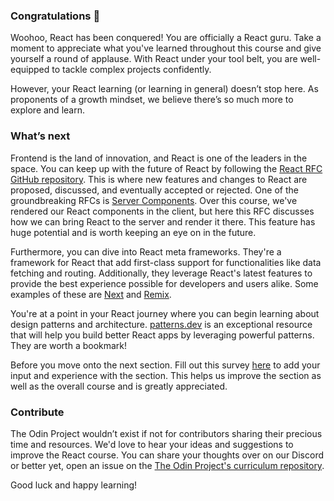 ### Congratulations 🎉

Woohoo, React has been conquered! You are officially a React guru. Take a moment to appreciate what you've learned throughout this course and give yourself a round of applause. With React under your tool belt, you are well-equipped to tackle complex projects confidently.

However, your React learning (or learning in general) doesn’t stop here. As proponents of a growth mindset, we believe there’s so much more to explore and learn.

### What’s next

Frontend is the land of innovation, and React is one of the leaders in the space. You can keep up with the future of React by following the [React RFC GitHub repository](https://github.com/reactjs/rfcs). This is where new features and changes to React are proposed, discussed, and eventually accepted or rejected. One of the groundbreaking RFCs is [Server Components](https://github.com/reactjs/rfcs/blob/main/text/0188-server-components.md). Over this course, we've rendered our React components in the client, but here this RFC discusses how we can bring React to the server and render it there. This feature has huge potential and is worth keeping an eye on in the future.

Furthermore, you can dive into React meta frameworks. They're a framework for React that add first-class support for functionalities like data fetching and routing. Additionally, they leverage React's latest features to provide the best experience possible for developers and users alike. Some examples of these are [Next](https://nextjs.org/) and [Remix](https://remix.run/).

You're at a point in your React journey where you can begin learning about design patterns and architecture. [patterns.dev](https://www.patterns.dev/) is an exceptional resource that will help you build better React apps by leveraging powerful patterns. They are worth a bookmark!

Before you move onto the next section. Fill out this survey [here](https://docs.google.com/forms/d/e/1FAIpQLSdj_tNMp0LEz3ZLPqYcF67V11tX_CCJP3CTictPZzZ6XQm2Gw/viewform?usp=sf_link) to add your input and experience with the section. This helps us improve the section as well as the overall course and is greatly appreciated.

### Contribute

The Odin Project wouldn’t exist if not for contributors sharing their precious time and resources. We'd love to hear your ideas and suggestions to improve the React course. You can share your thoughts over on our Discord or better yet, open an issue on the [The Odin Project's curriculum repository](https://github.com/TheOdinProject/curriculum/issues).

Good luck and happy learning!
